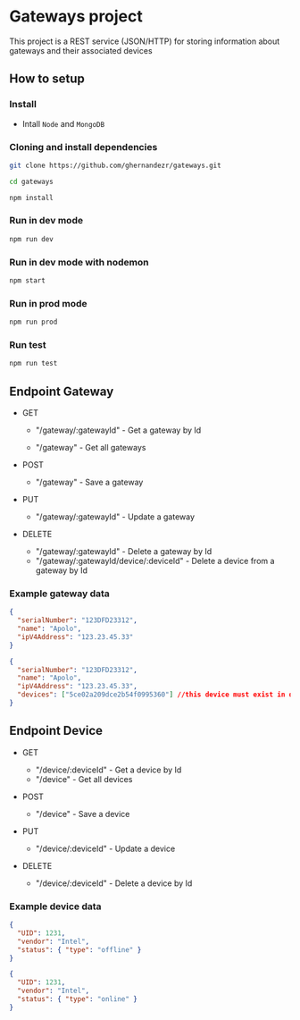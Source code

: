 # Gateways project

This project is a REST service (JSON/HTTP) for storing information about gateways and their associated devices

## How to setup

### Install

- Intall `Node` and `MongoDB`

### Cloning and install dependencies

```bash
git clone https://github.com/ghernandezr/gateways.git

cd gateways

npm install
```

### Run in dev mode

```bash
npm run dev
```

### Run in dev mode with nodemon

```bash
npm start
```

### Run in prod mode

```bash
npm run prod
```

### Run test

```bash
npm run test
```

## Endpoint Gateway

- GET

  - "/gateway/:gatewayId" - Get a gateway by Id

  - "/gateway" - Get all gateways

- POST

  - "/gateway" - Save a gateway

- PUT

  - "/gateway/:gatewayId" - Update a gateway

- DELETE
  - "/gateway/:gatewayId" - Delete a gateway by Id
  - "/gateway/:gatewayId/device/:deviceId" - Delete a device from a gateway by Id

### Example gateway data

```json
{
  "serialNumber": "123DFD23312",
  "name": "Apolo",
  "ipV4Address": "123.23.45.33"
}
```

```json
{
  "serialNumber": "123DFD23312",
  "name": "Apolo",
  "ipV4Address": "123.23.45.33",
  "devices": ["5ce02a209dce2b54f0995360"] //this device must exist in database
}
```

## Endpoint Device

- GET

  - "/device/:deviceId" - Get a device by Id
  - "/device" - Get all devices

- POST

  - "/device" - Save a device

- PUT

  - "/device/:deviceId" - Update a device

- DELETE
  - "/device/:deviceId" - Delete a device by Id

### Example device data

```json
{
  "UID": 1231,
  "vendor": "Intel",
  "status": { "type": "offline" }
}
```

```json
{
  "UID": 1231,
  "vendor": "Intel",
  "status": { "type": "online" }
}
```
